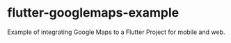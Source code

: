 # flutter-googlemaps-example
Example of integrating Google Maps to a Flutter Project for mobile and web.
